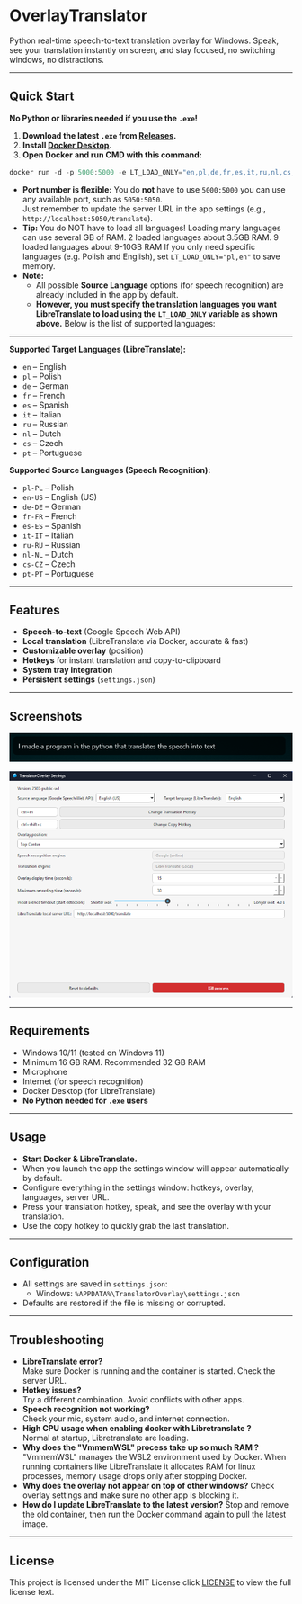 # OverlayTranslator

Python real-time speech-to-text translation overlay for Windows. Speak, see your translation instantly on screen, and stay focused, no switching windows, no distractions.

---

## Quick Start

**No Python or libraries needed if you use the `.exe`!**

1. **Download the latest `.exe` from [Releases](https://github.com/synkolezankitwojejstarej/OverlayTranslator/releases).**
2. **Install [Docker Desktop](https://www.docker.com/products/docker-desktop/).**
3. **Open Docker and run CMD with this command:**
```powershell
docker run -d -p 5000:5000 -e LT_LOAD_ONLY="en,pl,de,fr,es,it,ru,nl,cs,pt" --name libretranslate libretranslate/libretranslate
```
- **Port number is flexible:** You do **not** have to use `5000:5000` you can use any available port, such as `5050:5050`.  
  Just remember to update the server URL in the app settings (e.g., `http://localhost:5050/translate`).
- **Tip:** You do NOT have to load all languages! Loading many languages can use several GB of RAM. 2 loaded languages ​​about 3.5GB RAM. 9 loaded languages ​​about 9-10GB RAM 
  If you only need specific languages (e.g. Polish and English), set `LT_LOAD_ONLY="pl,en"` to save memory.
- **Note:**  
  - All possible **Source Language** options (for speech recognition) are already included in the app by default.
  - **However, you must specify the translation languages you want LibreTranslate to load using the `LT_LOAD_ONLY` variable as shown above.**
    Below is the list of supported languages:

---

**Supported Target Languages (LibreTranslate):**
- `en` – English
- `pl` – Polish
- `de` – German
- `fr` – French
- `es` – Spanish
- `it` – Italian
- `ru` – Russian
- `nl` – Dutch
- `cs` – Czech
- `pt` – Portuguese

**Supported Source Languages (Speech Recognition):**
- `pl-PL` – Polish
- `en-US` – English (US)
- `de-DE` – German
- `fr-FR` – French
- `es-ES` – Spanish
- `it-IT` – Italian
- `ru-RU` – Russian
- `nl-NL` – Dutch
- `cs-CZ` – Czech
- `pt-PT` – Portuguese

---

##  Features

- **Speech-to-text** (Google Speech Web API)
- **Local translation** (LibreTranslate via Docker, accurate & fast)
- **Customizable overlay** (position)
- **Hotkeys** for instant translation and copy-to-clipboard
- **System tray integration**
- **Persistent settings** (`settings.json`)

---

## Screenshots

<p align="center">
  <img src="screenshots/overlay.png" alt="Overlay" />
</p>

<p align="center">
  <img src="screenshots/settings.png" alt="Settings" />
</p>

---

## Requirements

- Windows 10/11 (tested on Windows 11)
- Minimum 16 GB RAM. Recommended 32 GB RAM
- Microphone
- Internet (for speech recognition)
- Docker Desktop (for LibreTranslate)
- **No Python needed for `.exe` users**

---

## Usage

- **Start Docker & LibreTranslate.**
- When you launch the app the settings window will appear automatically by default.
- Configure everything in the settings window: hotkeys, overlay, languages, server URL.
- Press your translation hotkey, speak, and see the overlay with your translation.
- Use the copy hotkey to quickly grab the last translation.

---

## Configuration

- All settings are saved in `settings.json`:
    - Windows: `%APPDATA%\TranslatorOverlay\settings.json`
- Defaults are restored if the file is missing or corrupted.

---

## Troubleshooting

- **LibreTranslate error?**  
  Make sure Docker is running and the container is started. Check the server URL.
- **Hotkey issues?**  
  Try a different combination. Avoid conflicts with other apps.
- **Speech recognition not working?**  
  Check your mic, system audio, and internet connection.
- **High CPU usage when enabling docker with Libretranslate ?**  
  Normal at startup, Libretranslate are loading.
- **Why does the "VmmemWSL" process take up so much RAM ?**
  "VmmemWSL" manages the WSL2 environment used by Docker. When running containers like LibreTranslate it allocates RAM for linux processes, memory usage drops only after stopping Docker.
- **Why does the overlay not appear on top of other windows?**
  Check overlay settings and make sure no other app is blocking it.
- **How do I update LibreTranslate to the latest version?**
  Stop and remove the old container, then run the Docker command again to pull the latest image.
  
---

## License

This project is licensed under the MIT License click [LICENSE](LICENSE) to view the full license text.

